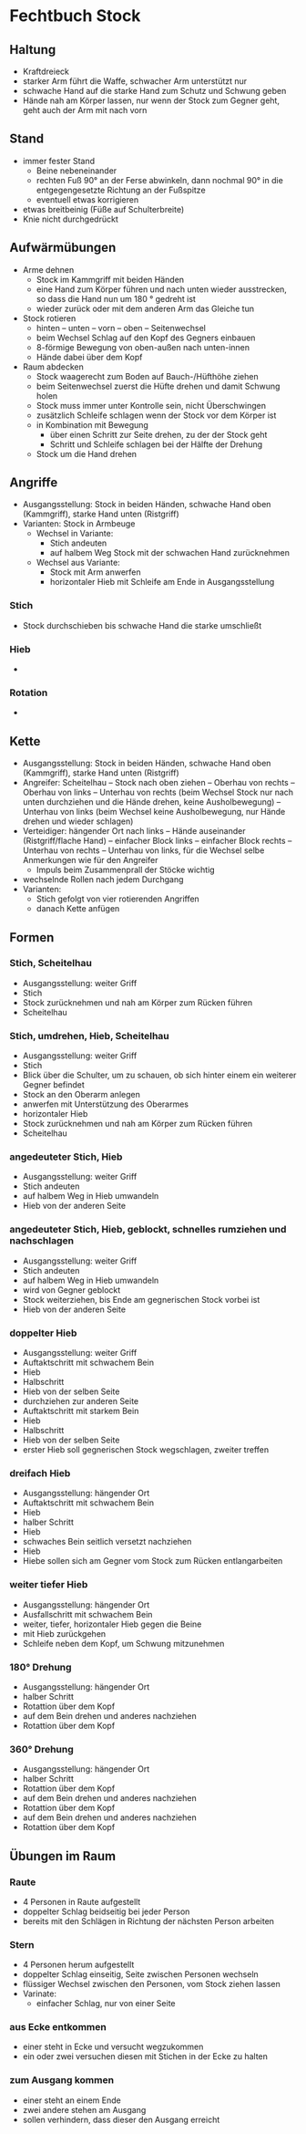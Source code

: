 # Fechtbuch Stock

## Haltung

- Kraftdreieck
- starker Arm führt die Waffe, schwacher Arm unterstützt nur
- schwache Hand auf die starke Hand zum Schutz und Schwung geben
- Hände nah am Körper lassen, nur wenn der Stock zum Gegner geht, geht auch der Arm mit nach vorn

## Stand

- immer fester Stand
	- Beine nebeneinander
	- rechten Fuß 90° an der Ferse abwinkeln, dann nochmal 90° in die entgegengesetzte Richtung an der Fußspitze
	- eventuell etwas korrigieren
- etwas breitbeinig (Füße auf Schulterbreite)
- Knie nicht durchgedrückt

## Aufwärmübungen

- Arme dehnen
	- Stock im Kammgriff mit beiden Händen
	- eine Hand zum Körper führen und nach unten wieder ausstrecken, so dass die Hand nun um 180 ° gedreht ist
	- wieder zurück oder mit dem anderen Arm das Gleiche tun
- Stock rotieren
	- hinten – unten  – vorn – oben – Seitenwechsel
	- beim Wechsel Schlag auf den Kopf des Gegners einbauen
	- 8-förmige Bewegung von oben-außen nach unten-innen
	- Hände dabei über dem Kopf
- Raum abdecken
	- Stock waagerecht zum Boden auf Bauch-/Hüfthöhe ziehen
	- beim Seitenwechsel zuerst die Hüfte drehen und damit Schwung holen
	- Stock muss immer unter Kontrolle sein, nicht Überschwingen
	- zusätzlich Schleife schlagen wenn der Stock vor dem Körper ist
	- in Kombination mit Bewegung
		- über einen Schritt zur Seite drehen, zu der der Stock geht
		- Schritt und Schleife schlagen bei der Hälfte der Drehung
	- Stock um die Hand drehen

## Angriffe

- Ausgangsstellung: Stock in beiden Händen, schwache Hand oben (Kammgriff), starke Hand unten (Ristgriff)
- Varianten: Stock in Armbeuge
	- Wechsel in Variante:
		- Stich andeuten
		- auf halbem Weg Stock mit der schwachen Hand zurücknehmen
	- Wechsel aus Variante:
		- Stock mit Arm anwerfen
		- horizontaler Hieb mit Schleife am Ende in Ausgangsstellung

### Stich

- Stock durchschieben bis schwache Hand die starke umschließt

### Hieb

- 

### Rotation

- 

## Kette

- Ausgangsstellung: Stock in beiden Händen, schwache Hand oben (Kammgriff), starke Hand unten (Ristgriff)
- Angreifer: Scheitelhau – Stock nach oben ziehen – Oberhau von rechts – Oberhau von links – Unterhau von rechts (beim Wechsel Stock nur nach unten durchziehen und die Hände drehen, keine Ausholbewegung) – Unterhau von links (beim Wechsel keine Ausholbewegung, nur Hände drehen und wieder schlagen)
- Verteidiger: hängender Ort nach links – Hände auseinander (Ristgriff/flache Hand) – einfacher Block links – einfacher Block rechts – Unterhau von rechts – Unterhau von links, für die Wechsel selbe Anmerkungen wie für den Angreifer
	- Impuls beim Zusammenprall der Stöcke wichtig
- wechselnde Rollen nach jedem Durchgang
- Varianten:
	- Stich gefolgt von vier rotierenden Angriffen
	- danach Kette anfügen

## Formen

### Stich, Scheitelhau

- Ausgangsstellung: weiter Griff
- Stich
- Stock zurücknehmen und nah am Körper zum Rücken führen
- Scheitelhau

### Stich, umdrehen, Hieb, Scheitelhau

- Ausgangsstellung: weiter Griff
- Stich
- Blick über die Schulter, um zu schauen, ob sich hinter einem ein weiterer Gegner befindet
- Stock an den Oberarm anlegen
- anwerfen mit Unterstützung des Oberarmes
- horizontaler Hieb
- Stock zurücknehmen und nah am Körper zum Rücken führen
- Scheitelhau

### angedeuteter Stich, Hieb

- Ausgangsstellung: weiter Griff
- Stich andeuten
- auf halbem Weg in Hieb umwandeln
- Hieb von der anderen Seite

### angedeuteter Stich, Hieb, geblockt, schnelles rumziehen und nachschlagen

- Ausgangsstellung: weiter Griff
- Stich andeuten
- auf halbem Weg in Hieb umwandeln
- wird von Gegner geblockt
- Stock weiterziehen, bis Ende am gegnerischen Stock vorbei ist
- Hieb von der anderen Seite

### doppelter Hieb

- Ausgangsstellung: weiter Griff
- Auftaktschritt mit schwachem Bein
- Hieb
- Halbschritt
- Hieb von der selben Seite
- durchziehen zur anderen Seite
- Auftaktschritt mit starkem Bein
- Hieb
- Halbschritt
- Hieb von der selben Seite
- erster Hieb soll gegnerischen Stock wegschlagen, zweiter treffen

### dreifach Hieb

- Ausgangsstellung: hängender Ort
- Auftaktschritt mit schwachem Bein
- Hieb
- halber Schritt
- Hieb
- schwaches Bein seitlich versetzt nachziehen
- Hieb
- Hiebe sollen sich am Gegner vom Stock zum Rücken entlangarbeiten

### weiter tiefer Hieb

- Ausgangsstellung: hängender Ort
- Ausfallschritt mit schwachem Bein
- weiter, tiefer, horizontaler Hieb gegen die Beine
- mit Hieb zurückgehen
- Schleife neben dem Kopf, um Schwung mitzunehmen

### 180° Drehung

- Ausgangsstellung: hängender Ort
- halber Schritt
- Rotattion über dem Kopf
- auf dem Bein drehen und anderes nachziehen
- Rotattion über dem Kopf

### 360° Drehung

- Ausgangsstellung: hängender Ort
- halber Schritt
- Rotattion über dem Kopf
- auf dem Bein drehen und anderes nachziehen
- Rotattion über dem Kopf
- auf dem Bein drehen und anderes nachziehen
- Rotattion über dem Kopf

## Übungen im Raum

### Raute

- 4 Personen in Raute aufgestellt
- doppelter Schlag beidseitig bei jeder Person
- bereits mit den Schlägen in Richtung der nächsten Person arbeiten

### Stern

- 4 Personen herum aufgestellt
- doppelter Schlag einseitig, Seite zwischen Personen wechseln
- flüssiger Wechsel zwischen den Personen, vom Stock ziehen lassen
- Varinate:
	- einfacher Schlag, nur von einer Seite

### aus Ecke entkommen

- einer steht in Ecke und versucht wegzukommen
- ein oder zwei versuchen diesen mit Stichen in der Ecke zu halten

### zum Ausgang kommen

- einer steht an einem Ende
- zwei andere stehen am Ausgang
- sollen verhindern, dass dieser den Ausgang erreicht
